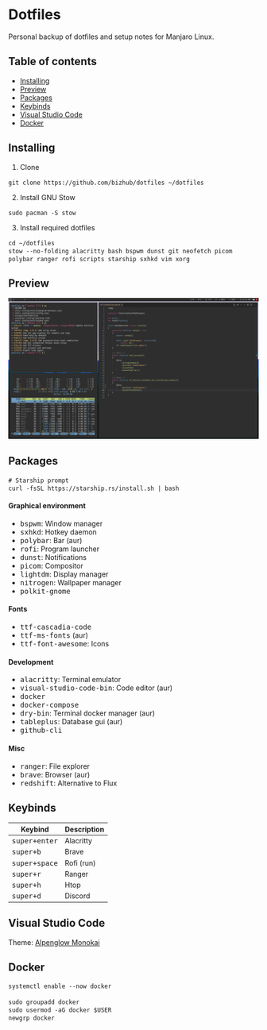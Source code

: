 # Dotfiles
Personal backup of dotfiles and setup notes for Manjaro Linux.

## Table of contents
 - [Installing](#installing)
 - [Preview](#preview)
 - [Packages](#packages)
 - [Keybinds](#keybinds)
 - [Visual Studio Code](#visual-studio-code)
 - [Docker](#docker)

## Installing

1. Clone
```shell
git clone https://github.com/bizhub/dotfiles ~/dotfiles
```

2. Install GNU Stow
```shell
sudo pacman -S stow
```

3. Install required dotfiles
```shell
cd ~/dotfiles
stow --no-folding alacritty bash bspwm dunst git neofetch picom polybar ranger rofi scripts starship sxhkd vim xorg
```

## Preview

![](https://raw.githubusercontent.com/bizhub/dotfiles/master/preview.png)

## Packages

```shell
# Starship prompt
curl -fsSL https://starship.rs/install.sh | bash
```

#### Graphical environment
* <kbd>bspwm</kbd>: Window manager
* <kbd>sxhkd</kbd>: Hotkey daemon
* <kbd>polybar</kbd>: Bar (aur)
* <kbd>rofi</kbd>: Program launcher
* <kbd>dunst</kbd>: Notifications
* <kbd>picom</kbd>: Compositor
* <kbd>lightdm</kbd>: Display manager
* <kbd>nitrogen</kbd>: Wallpaper manager
* <kbd>polkit-gnome</kbd>

#### Fonts
* <kbd>ttf-cascadia-code</kbd>
* <kbd>ttf-ms-fonts</kbd> (aur)
* <kbd>ttf-font-awesome</kbd>: Icons

#### Development
* <kbd>alacritty</kbd>: Terminal emulator
* <kbd>visual-studio-code-bin</kbd>: Code editor (aur)
* <kbd>docker</kbd>
* <kbd>docker-compose</kbd>
* <kbd>dry-bin</kbd>: Terminal docker manager (aur)
* <kbd>tableplus</kbd>: Database gui (aur)
* <kbd>github-cli</kbd>

#### Misc
* <kbd>ranger</kbd>: File explorer
* <kbd>brave</kbd>: Browser (aur)
* <kbd>redshift</kbd>: Alternative to Flux

## Keybinds
Keybind                | Description
-----------------------|---------------------------------------
<kbd>super+enter</kbd> | Alacritty
<kbd>super+b</kbd>     | Brave
<kbd>super+space</kbd> | Rofi (run)
<kbd>super+r</kbd>     | Ranger
<kbd>super+h</kbd>     | Htop
<kbd>super+d</kbd>     | Discord

## Visual Studio Code
Theme: [Alpenglow Monokai](https://marketplace.visualstudio.com/items?itemName=kaicataldo.alpenglow-monokai)

## Docker
```shell
systemctl enable --now docker

sudo groupadd docker
sudo usermod -aG docker $USER
newgrp docker
```
